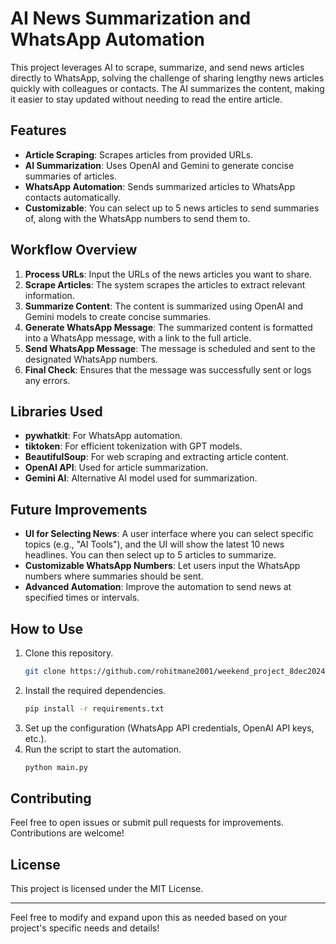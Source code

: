 # AI News Summarization and WhatsApp Automation

This project leverages AI to scrape, summarize, and send news articles directly to WhatsApp, solving the challenge of sharing lengthy news articles quickly with colleagues or contacts. The AI summarizes the content, making it easier to stay updated without needing to read the entire article.

## Features
- **Article Scraping**: Scrapes articles from provided URLs.
- **AI Summarization**: Uses OpenAI and Gemini to generate concise summaries of articles.
- **WhatsApp Automation**: Sends summarized articles to WhatsApp contacts automatically.
- **Customizable**: You can select up to 5 news articles to send summaries of, along with the WhatsApp numbers to send them to.

## Workflow Overview

1. **Process URLs**: Input the URLs of the news articles you want to share.
2. **Scrape Articles**: The system scrapes the articles to extract relevant information.
3. **Summarize Content**: The content is summarized using OpenAI and Gemini models to create concise summaries.
4. **Generate WhatsApp Message**: The summarized content is formatted into a WhatsApp message, with a link to the full article.
5. **Send WhatsApp Message**: The message is scheduled and sent to the designated WhatsApp numbers.
6. **Final Check**: Ensures that the message was successfully sent or logs any errors.

## Libraries Used
- **pywhatkit**: For WhatsApp automation.
- **tiktoken**: For efficient tokenization with GPT models.
- **BeautifulSoup**: For web scraping and extracting article content.
- **OpenAI API**: Used for article summarization.
- **Gemini AI**: Alternative AI model used for summarization.

## Future Improvements
- **UI for Selecting News**: A user interface where you can select specific topics (e.g., "AI Tools"), and the UI will show the latest 10 news headlines. You can then select up to 5 articles to summarize.
- **Customizable WhatsApp Numbers**: Let users input the WhatsApp numbers where summaries should be sent.
- **Advanced Automation**: Improve the automation to send news at specified times or intervals.

## How to Use
1. Clone this repository.
    ```bash
    git clone https://github.com/rohitmane2001/weekend_project_8dec2024.git
    ```
2. Install the required dependencies.
    ```bash
    pip install -r requirements.txt
    ```
3. Set up the configuration (WhatsApp API credentials, OpenAI API keys, etc.).
4. Run the script to start the automation.
    ```bash
    python main.py
    ```

## Contributing
Feel free to open issues or submit pull requests for improvements. Contributions are welcome!

## License
This project is licensed under the MIT License.

---

Feel free to modify and expand upon this as needed based on your project's specific needs and details!
